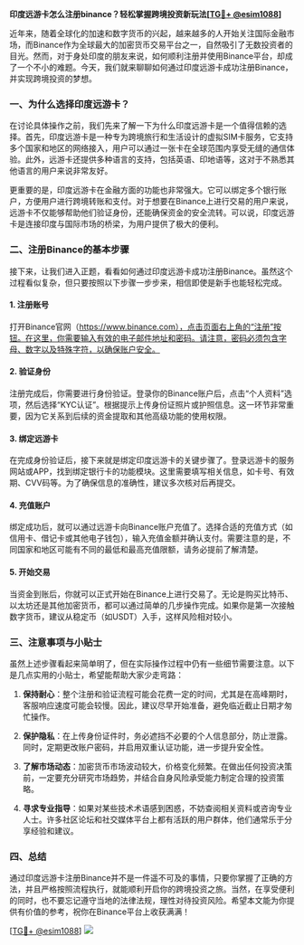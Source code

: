 **印度远游卡怎么注册binance？轻松掌握跨境投资新玩法[[TG💪+ @esim1088](https://t.me/s/esim1088)]**

近年来，随着全球化的加速和数字货币的兴起，越来越多的人开始关注国际金融市场，而Binance作为全球最大的加密货币交易平台之一，自然吸引了无数投资者的目光。然而，对于身处印度的朋友来说，如何顺利注册并使用Binance平台，却成了一个不小的难题。今天，我们就来聊聊如何通过印度远游卡成功注册Binance，并实现跨境投资的梦想。

### 一、为什么选择印度远游卡？

在讨论具体操作之前，我们先来了解一下为什么印度远游卡是一个值得信赖的选择。首先，印度远游卡是一种专为跨境旅行和生活设计的虚拟SIM卡服务，它支持多个国家和地区的网络接入，用户可以通过一张卡在全球范围内享受无缝的通信体验。此外，远游卡还提供多种语言的支持，包括英语、印地语等，这对于不熟悉其他语言的用户来说非常友好。

更重要的是，印度远游卡在金融方面的功能也非常强大。它可以绑定多个银行账户，方便用户进行跨境转账和支付。对于想要在Binance上进行交易的用户来说，远游卡不仅能够帮助他们验证身份，还能确保资金的安全流转。可以说，印度远游卡是连接印度与国际市场的桥梁，为用户提供了极大的便利。

### 二、注册Binance的基本步骤

接下来，让我们进入正题，看看如何通过印度远游卡成功注册Binance。虽然这个过程看似复杂，但只要按照以下步骤一步步来，相信即使是新手也能轻松完成。

#### 1. 注册账号
打开Binance官网（https://www.binance.com），点击页面右上角的“注册”按钮。在这里，你需要输入有效的电子邮件地址和密码。请注意，密码必须包含字母、数字以及特殊字符，以确保账户安全。

#### 2. 验证身份
注册完成后，你需要进行身份验证。登录你的Binance账户后，点击“个人资料”选项，然后选择“KYC认证”。根据提示上传身份证照片或护照信息。这一环节非常重要，因为它关系到后续的资金提取和其他高级功能的使用权限。

#### 3. 绑定远游卡
在完成身份验证后，接下来就是绑定印度远游卡的关键步骤了。登录远游卡的服务网站或APP，找到绑定银行卡的功能模块。这里需要填写相关信息，如卡号、有效期、CVV码等。为了确保信息的准确性，建议多次核对后再提交。

#### 4. 充值账户
绑定成功后，就可以通过远游卡向Binance账户充值了。选择合适的充值方式（如信用卡、借记卡或其他电子钱包），输入充值金额并确认支付。需要注意的是，不同国家和地区可能有不同的最低和最高充值限额，请务必提前了解清楚。

#### 5. 开始交易
当资金到账后，你就可以正式开始在Binance上进行交易了。无论是购买比特币、以太坊还是其他加密货币，都可以通过简单的几步操作完成。如果你是第一次接触数字货币，建议从稳定币（如USDT）入手，这样风险相对较小。

### 三、注意事项与小贴士

虽然上述步骤看起来简单明了，但在实际操作过程中仍有一些细节需要注意。以下是几点实用的小贴士，希望能帮助大家少走弯路：

1. **保持耐心**：整个注册和验证流程可能会花费一定的时间，尤其是在高峰期时，客服响应速度可能会较慢。因此，建议尽早开始准备，避免临近截止日期才匆忙操作。
   
2. **保护隐私**：在上传身份证件时，务必遮挡不必要的个人信息部分，防止泄露。同时，定期更改账户密码，并启用双重认证功能，进一步提升安全性。

3. **了解市场动态**：加密货币市场波动较大，价格变化频繁。在做出任何投资决策前，一定要充分研究市场趋势，并结合自身风险承受能力制定合理的投资策略。

4. **寻求专业指导**：如果对某些技术术语感到困惑，不妨查阅相关资料或咨询专业人士。许多社区论坛和社交媒体平台上都有活跃的用户群体，他们通常乐于分享经验和建议。

### 四、总结

通过印度远游卡注册Binance并不是一件遥不可及的事情，只要你掌握了正确的方法，并且严格按照流程执行，就能顺利开启你的跨境投资之旅。当然，在享受便利的同时，也不要忘记遵守当地的法律法规，理性对待投资风险。希望本文能为你提供有价值的参考，祝你在Binance平台上收获满满！

[[TG💪+ @esim1088](https://t.me/s/esim1088)] ![](https://i.postimg.cc/4NQfJmqS/Snipaste-2025-05-13-00-14-12.png)